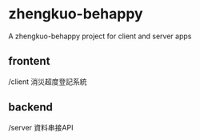 # zhengkuo-behappy
A zhengkuo-behappy project for client and server apps

## frontent
/client 消災超度登記系統

## backend
/server 資料串接API
